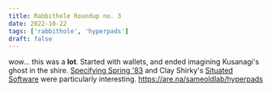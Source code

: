 ```yaml
---
title: Rabbithole Roundup no. 3
date: 2022-10-22
tags: ['rabbithole', 'hyperpads']
draft: false
---
```


wow... this was a **lot**. Started with wallets, and ended imagining Kusanagi's ghost in the shire. [Specifying Spring '83](https://www.robinsloan.com/lab/specifying-spring-83/) and Clay Shirky's [Situated Software](https://gwern.net/doc/technology/2004-03-30-shirky-situatedsoftware.html) were particularly interesting. https://are.na/sameoldlab/hyperpads